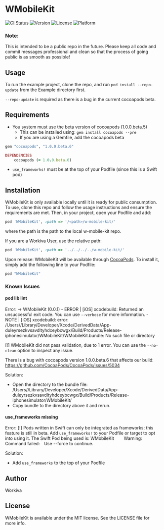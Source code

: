 # WMobileKit

[![CI Status](http://img.shields.io/travis/Workiva/WMobileKit.svg?style=flat)](https://travis-ci.org/Workiva/WMobileKit)
[![Version](https://img.shields.io/cocoapods/v/WMobileKit.svg?style=flat)](http://cocoapods.org/pods/WMobileKit)
[![License](https://img.shields.io/cocoapods/l/WMobileKit.svg?style=flat)](http://cocoapods.org/pods/WMobileKit)
[![Platform](https://img.shields.io/cocoapods/p/WMobileKit.svg?style=flat)](http://cocoapods.org/pods/WMobileKit)

### Note:
This is intended to be a public repo in the future. Please keep all code and commit messages professional and clean so that the
process of going public is as smooth as possible!

## Usage

To run the example project, clone the repo, and run `pod install --repo-update` from the Example directory first.

`--repo-update` is required as there is a bug in the current cocoapods beta.

## Requirements
- You system must use the beta version of cocoapods (1.0.0.beta.5)
    - This can be installed using: `gem install cocoapods --pre`
    - If you are using a Gemfile, add the cocoapods beta
```ruby
gem "cocoapods", "1.0.0.beta.6"

DEPENDENCIES
    cocoapods (= 1.0.0.beta.6)
 ```
 - `use_frameworks!` must be at the top of your Podfile (since this is a Swift pod)

## Installation

WMobileKit is only available locally until it is ready for public consumption. To use,
clone this repo and follow the usage instructions and ensure the requirements are met.
Then, in your project, open your Podfile and add:

```ruby
pod 'WMobileKit', :path => '/<path>/w-mobile-kit/'
```

where the path is the path to the local w-mobile-kit repo.

If you are a Workiva User, use the relative path:

```ruby
pod 'WMobileKit', :path => '../../../../w-mobile-kit/'
```

Upon release:
WMobileKit will be available through [CocoaPods](http://cocoapods.org). To install
it, simply add the following line to your Podfile:

```ruby
pod "WMobileKit"
```

### Known Issues

#### pod lib lint

Error:
 -> WMobileKit (0.0.1)
    - ERROR | [iOS] xcodebuild: Returned an unsuccessful exit code. You can use `--verbose` for more information.
    - NOTE  | [iOS] xcodebuild:  error: /Users/<username>/Library/Developer/Xcode/DerivedData/App-duleyrsezkvsavdltyhdceybcwgx/Build/Products/Release-iphonesimulator/WMobileKit/WMobileKit.bundle: No such file or directory

[!] WMobileKit did not pass validation, due to 1 error.
You can use the `--no-clean` option to inspect any issue.

There is a bug with cocoapods version 1.0.0.beta.6 that affects our build: https://github.com/CocoaPods/CocoaPods/issues/5034

Solution:
- Open the directory to the bundle file: /Users/<username>/Library/Developer/Xcode/DerivedData/App-duleyrsezkvsavdltyhdceybcwgx/Build/Products/Release-iphonesimulator/WMobileKit/
- Copy bundle to the directory above it and rerun.

#### use_frameworks missing

Error:
[!] Pods written in Swift can only be integrated as frameworks; this feature is still in beta. Add `use_frameworks!` to your Podfile or target to opt into using it. The Swift Pod being used is: WMobileKit
    Warning: Command failed:  Use --force to continue.

Solution:
- Add `use_frameworks` to the top of your Podfile

## Author

Workiva

## License

WMobileKit is available under the MIT license. See the LICENSE file for more info.

